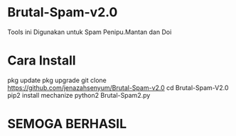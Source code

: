 # Brutal-Spam-v2.0
Tools ini Digunakan untuk Spam Penipu.Mantan dan Doi

# Cara Install 
 pkg update
 pkg upgrade
 git clone https://github.com/jenazahsenyum/Brutal-Spam-v2.0
 cd Brutal-Spam-V2.0
 pip2 install mechanize
 python2 Brutal-Spam2.py

# SEMOGA BERHASIL
